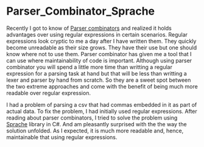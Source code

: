 # Parser_Combinator_Sprache

Recently I got to know of [Parser combinators](https://en.wikipedia.org/wiki/Parser_combinator) and realized it holds advantages over using regular expressions in certain 
scenarios. Regular expressions look cryptic to me a day after I have written them. They quickly become unreadable as their size grows. They have their use but one should know where
not to use them. Parser combinator has given me a tool that I can use where maintainability of code is important. Although using parser combinator you will spend a little more time than writting a regular expression for a parsing task at hand but that will be less than writting a lexer and parser by hand from scratch. So they are a sweet spot between the two extreme approaches and come with the benefit of being much more readable over regular expression.

I had a problem of parsing a csv that had commas embedded in it as part of actual data. To fix the problem, I had initially used regular expressions. After reading about parser combinators, I tried to solve the problem using [Sprache](https://github.com/sprache/Sprache) library in C#. And am pleasantly surprised with the the way the solution unfolded. As 
I expected, it is much more readable and, hence, maintainable that using regular expressions.

